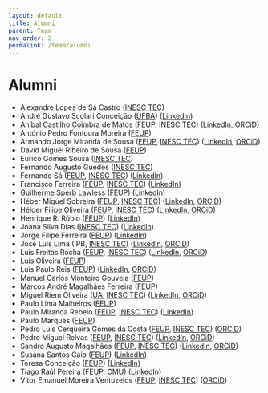 ```yaml
---
layout: default
title: Alumni
parent: Team
nav_order: 2
permalink: /team/alumni
---
```


[FEUP]: https://sigarra.up.pt/feup/en/
[INESC TEC]: https://www.inesctec.pt/en/
[UA]:https://www.ua.pt/en/
[UFBA]: https://www.ufba.br/

# Alumni

- Alexandre Lopes de Sá Castro
  ([INESC TEC][INESC TEC])
- André Gustavo Scolari Conceição
  ([UFBA][UFBA])
  ([LinkedIn](https://www.linkedin.com/in/andre-gustavo-scolari-conceicao-11306380))
- Aníbal Castilho Coimbra de Matos
  ([FEUP][FEUP], [INESC TEC][INESC TEC])
  ([LinkedIn](https://pt.linkedin.com/in/an%C3%ADbal-matos-558266b0),
  [ORCiD](https://orcid.org/0000-0002-9771-002X))
- António Pedro Fontoura Moreira
  ([FEUP][FEUP])
- Armando Jorge Miranda de Sousa
  ([FEUP][FEUP], [INESC TEC][INESC TEC])
  ([LinkedIn](https://www.linkedin.com/in/armando-jorge-sousa-7a724312),
  [ORCiD](https://orcid.org/0000-0002-0317-4714))
- David Miguel Ribeiro de Sousa
  ([FEUP][FEUP])
- Eurico Gomes Sousa
  ([INESC TEC][INESC TEC])
- Fernando Augusto Guedes
  ([INESC TEC][INESC TEC])
- Fernando Sá
  ([FEUP][FEUP], [INESC TEC][INESC TEC])
  ([LinkedIn](https://www.linkedin.com/in/fsa93))
- Francisco Ferreira
  ([FEUP][FEUP], [INESC TEC][INESC TEC])
  ([LinkedIn](https://www.linkedin.com/in/francisco-ferreira-1920b8167))
- Guilherme Sperb Lawless
  ([FEUP][FEUP])
  ([LinkedIn](https://www.linkedin.com/in/guilhermelawless))
- Héber Miguel Sobreira
  ([FEUP][FEUP], [INESC TEC][INESC TEC])
  ([LinkedIn](https://www.linkedin.com/in/h%C3%A9ber-sobreira-95832a55),
  [ORCiD](https://orcid.org/0000-0002-8055-1093))
- Hélder Filipe Oliveira
  ([FEUP][FEUP], [INESC TEC][INESC TEC])
  ([LinkedIn](https://www.linkedin.com/in/helder-p-oliveira),
  [ORCiD](https://orcid.org/0000-0002-6193-8540))
- Henrique R. Rúbio
  ([FEUP][FEUP])
  ([LinkedIn](https://www.linkedin.com/in/henriquereismunhoz))
- Joana Silva Dias
  ([INESC TEC][INESC TEC])
  ([LinkedIn](https://www.linkedin.com/in/joanamdias))
- Jorge Filipe Ferreira
  ([FEUP][FEUP])
  ([LinkedIn](https://www.linkedin.com/in/jorgeferreira1999))
- José Luís Lima
  (IPB, [INESC TEC][INESC TEC])
  ([LinkedIn](https://www.linkedin.com/in/jos%C3%A9-lima-27117b52),
  [ORCiD](https://orcid.org/0000-0001-7902-1207))
- Luís Freitas Rocha
  ([FEUP][FEUP], [INESC TEC][INESC TEC])
  ([LinkedIn](https://pt.linkedin.com/in/luis-freitas-rocha-47996024),
  [ORCiD](https://orcid.org/0000-0002-8680-4290))
- Luís Oliveira
  ([FEUP][FEUP])
- Luís Paulo Reis
  ([FEUP][FEUP])
  ([LinkedIn](https://www.linkedin.com/in/lpreis),
  [ORCiD](https://orcid.org/0000-0002-4709-1718))
- Manuel Carlos Monteiro Gouveia
  ([FEUP][FEUP])
- Marcos André Magalhães Ferreira
  ([FEUP][FEUP])
- Miguel Riem Oliveira
  ([UA][UA], [INESC TEC][INESC TEC])
  ([LinkedIn](https://www.linkedin.com/in/miguel-armando-riem-de-oliveira-1939b6251),
  [ORCiD](https://orcid.org/0000-0002-9288-5058))
- Paulo Lima Malheiros
  ([FEUP][FEUP])
- Paulo Miranda Rebelo
  ([FEUP][FEUP], [INESC TEC][INESC TEC])
  ([LinkedIn](https://www.inesctec.pt/pt/pessoas/paulo-miranda-rebelo))
- Paulo Marques ([FEUP][FEUP])
- Pedro Luís Cerqueira Gomes da Costa
  ([FEUP][FEUP], [INESC TEC][INESC TEC])
  ([ORCiD](https://orcid.org/0000-0002-0435-8419))
- Pedro Miguel Relvas
  ([FEUP][FEUP], [INESC TEC][INESC TEC])
  ([LinkedIn](https://www.linkedin.com/in/pedro-relvas),
  [ORCiD](https://orcid.org/0000-0003-0560-720X))
- Sandro Augusto Magalhães
  ([FEUP][FEUP], [INESC TEC][INESC TEC])
  ([LinkedIn](https://www.linkedin.com/in/sandromagalhaes),
  [ORCiD](https://orcid.org/0000-0002-3095-197X))
- Susana Santos Gaio
  ([FEUP][FEUP])
  ([LinkedIn](https://www.linkedin.com/in/susana-gaio-754a4113))
- Teresa Conceição
  ([FEUP][FEUP])
  ([LinkedIn](https://www.linkedin.com/in/teresa-conceicao))
- Tiago Raúl Pereira
  ([FEUP][FEUP], [CMU](https://www.cmuportugal.org/))
  ([LinkedIn](https://nl.linkedin.com/in/tiago-raul-pereira-aa435858))
- Vítor Emanuel Moreira Ventuzelos
  ([FEUP][FEUP], [INESC TEC][INESC TEC])
  ([ORCiD](https://orcid.org/0000-0001-5288-9559))
